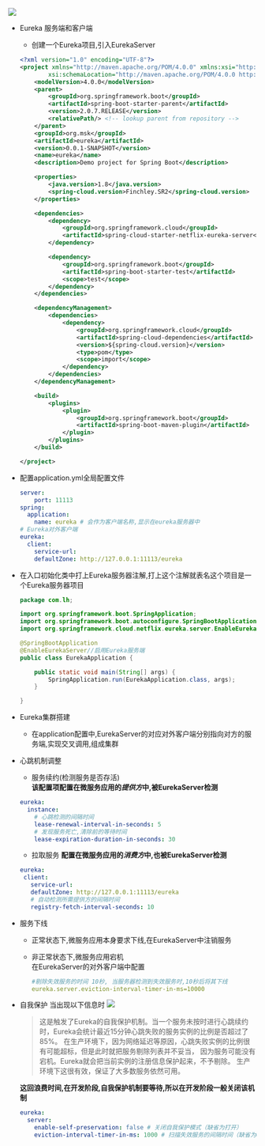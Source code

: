 ![](http://assets.processon.com/chart_image/5c175ca5e4b05e0d0632f78d.png?_=1545046645989)
- Eureka 服务端和客户端
    - 创建一个Eureka项目,引入EurekaServer
    ```xml
    <?xml version="1.0" encoding="UTF-8"?>
    <project xmlns="http://maven.apache.org/POM/4.0.0" xmlns:xsi="http://www.w3.org/2001/XMLSchema-instance"
            xsi:schemaLocation="http://maven.apache.org/POM/4.0.0 http://maven.apache.org/xsd/maven-4.0.0.xsd">
        <modelVersion>4.0.0</modelVersion>
        <parent>
            <groupId>org.springframework.boot</groupId>
            <artifactId>spring-boot-starter-parent</artifactId>
            <version>2.0.7.RELEASE</version>
            <relativePath/> <!-- lookup parent from repository -->
        </parent>
        <groupId>org.msk</groupId>
        <artifactId>eureka</artifactId>
        <version>0.0.1-SNAPSHOT</version>
        <name>eureka</name>
        <description>Demo project for Spring Boot</description>

        <properties>
            <java.version>1.8</java.version>
            <spring-cloud.version>Finchley.SR2</spring-cloud.version>
        </properties>

        <dependencies>
            <dependency>
                <groupId>org.springframework.cloud</groupId>
                <artifactId>spring-cloud-starter-netflix-eureka-server</artifactId>
            </dependency>

            <dependency>
                <groupId>org.springframework.boot</groupId>
                <artifactId>spring-boot-starter-test</artifactId>
                <scope>test</scope>
            </dependency>
        </dependencies>

        <dependencyManagement>
            <dependencies>
                <dependency>
                    <groupId>org.springframework.cloud</groupId>
                    <artifactId>spring-cloud-dependencies</artifactId>
                    <version>${spring-cloud.version}</version>
                    <type>pom</type>
                    <scope>import</scope>
                </dependency>
            </dependencies>
        </dependencyManagement>

        <build>
            <plugins>
                <plugin>
                    <groupId>org.springframework.boot</groupId>
                    <artifactId>spring-boot-maven-plugin</artifactId>
                </plugin>
            </plugins>
        </build>

    </project>

    ```

- 配置application.yml全局配置文件


    ```yaml
    server:
        port: 11113
    spring:
      application:
        name: eureka # 会作为客户端名称,显示在eureka服务器中
    # Eureka对外客户端
    eureka:
      client:
        service-url:
        defaultZone: http://127.0.0.1:11113/eureka
    ```



- 在入口初始化类中打上Eureka服务器注解,打上这个注解就表名这个项目是一个Eureka服务器项目
    ```java
    package com.lh;

    import org.springframework.boot.SpringApplication;
    import org.springframework.boot.autoconfigure.SpringBootApplication;
    import org.springframework.cloud.netflix.eureka.server.EnableEurekaServer;

    @SpringBootApplication
    @EnableEurekaServer//启用Eureka服务端
    public class EurekaApplication {

        public static void main(String[] args) {
            SpringApplication.run(EurekaApplication.class, args);
        }

    }

    ```



- Eureka集群搭建
    - 在application配置中,EurekaServer的对应对外客户端分别指向对方的服务端,实现交叉调用,组成集群




- 心跳机制调整

    - 服务续约(检测服务是否存活)<br/>
    **该配置项配置在微服务应用的*提供方*中,被EurekaServer检测**
    ```yaml
    eureka:
      instance:
        # 心跳检测的间隔时间
        lease-renewal-interval-in-seconds: 5
        # 发现服务死亡,清除前的等待时间
        lease-expiration-duration-in-seconds: 30 
    ```
    
    - 拉取服务
    **配置在微服务应用的*消费方*中,也被EurekaServer检测**
    ```yaml
    eureka:
     client:
       service-url:
       defaultZone: http://127.0.0.1:11113/eureka
       # 自动检测所需提供方的间隔时间
       registry-fetch-interval-seconds: 10
    ```

- 服务下线
    - 正常状态下,微服务应用本身要求下线,在EurekaServer中注销服务

    - 非正常状态下,微服务应用宕机<br>
        在EurekaServer的对外客户端中配置
        ```yaml
        #剔除失效服务的时间 10秒, 当服务器检测到失效服务时,10秒后将其下线
        eureka.server.eviction-interval-timer-in-ms=10000
        ```
        


- 自我保护
    当出现以下信息时
    ![](https://s1.ax1x.com/2018/12/17/F0gQ5d.png)
    > 这是触发了Eureka的自我保护机制。当一个服务未按时进行心跳续约时，Eureka会统计最近15分钟心跳失败的服务实例的比例是否超过了85%。
    > 在生产环境下，因为网络延迟等原因，心跳失败实例的比例很有可能超标，但是此时就把服务剔除列表并不妥当，
    > 因为服务可能没有宕机。Eureka就会把当前实例的注册信息保护起来，不予剔除。
    > 生产环境下这很有效，保证了大多数服务依然可用。


    **这回浪费时间,在开发阶段,自我保护机制要等待,所以在开发阶段一般关闭该机制**

    ```yaml
    eureka:
      server:
        enable-self-preservation: false # 关闭自我保护模式（缺省为打开）
        eviction-interval-timer-in-ms: 1000 # 扫描失效服务的间隔时间（缺省为60*1000ms）
    ```